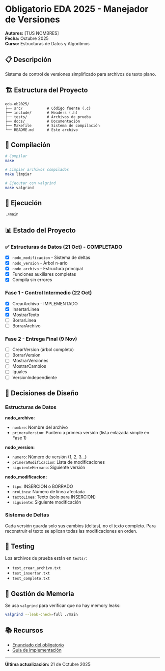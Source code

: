 # Obligatorio EDA 2025 - Manejador de Versiones

**Autores:** [TUS NOMBRES]  
**Fecha:** Octubre 2025  
**Curso:** Estructuras de Datos y Algoritmos

## 📋 Descripción

Sistema de control de versiones simplificado para archivos de texto plano.

## 🏗️ Estructura del Proyecto

```
eda-ob2025/
├── src/           # Código fuente (.c)
├── include/       # Headers (.h)
├── tests/         # Archivos de prueba
├── docs/          # Documentación
├── Makefile       # Sistema de compilación
└── README.md      # Este archivo
```

## 🔧 Compilación

```bash
# Compilar
make

# Limpiar archivos compilados
make limpiar

# Ejecutar con valgrind
make valgrind
```

## 🚀 Ejecución

```bash
./main
```

## 📊 Estado del Proyecto

### ✅ Estructuras de Datos (21 Oct) - COMPLETADO
- [x] `nodo_modificacion` - Sistema de deltas
- [x] `nodo_version` - Árbol n-ario
- [x] `nodo_archivo` - Estructura principal
- [x] Funciones auxiliares completas
- [x] Compila sin errores

### Fase 1 - Control Intermedio (22 Oct)
- [x] CrearArchivo - IMPLEMENTADO
- [x] InsertarLinea
- [x] MostrarTexto
- [ ] BorrarLinea
- [ ] BorrarArchivo

### Fase 2 - Entrega Final (9 Nov)
- [ ] CrearVersion (árbol completo)
- [ ] BorrarVersion
- [ ] MostrarVersiones
- [ ] MostrarCambios
- [ ] Iguales
- [ ] VersionIndependiente

## 📝 Decisiones de Diseño

### Estructuras de Datos

**nodo_archivo:**
- `nombre`: Nombre del archivo
- `primeraVersion`: Puntero a primera versión (lista enlazada simple en Fase 1)

**nodo_version:**
- `numero`: Número de versión (1, 2, 3...)
- `primeraModificacion`: Lista de modificaciones
- `siguienteHermano`: Siguiente versión

**nodo_modificacion:**
- `tipo`: INSERCION o BORRADO
- `nroLinea`: Número de línea afectada
- `textoLinea`: Texto (solo para INSERCION)
- `siguiente`: Siguiente modificación

### Sistema de Deltas

Cada versión guarda solo sus cambios (deltas), no el texto completo.
Para reconstruir el texto se aplican todas las modificaciones en orden.

## 🧪 Testing

Los archivos de prueba están en `tests/`:
- `test_crear_archivo.txt`
- `test_insertar.txt`
- `test_completo.txt`

## 💾 Gestión de Memoria

Se usa `valgrind` para verificar que no hay memory leaks:
```bash
valgrind --leak-check=full ./main
```

## 📚 Recursos

- [Enunciado del obligatorio](docs/)
- [Guía de implementación](docs/)

---

**Última actualización:** 21 de Octubre 2025

